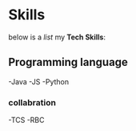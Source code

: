 # Skills

below is a _list_ my **Tech Skills**:

## Programming language

-Java
-JS
-Python

### collabration

-TCS
-RBC


